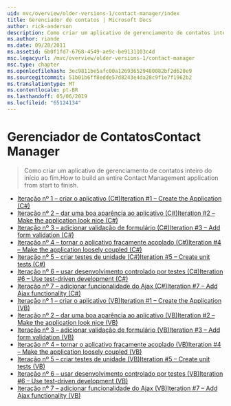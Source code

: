 ```yaml
---
uid: mvc/overview/older-versions-1/contact-manager/index
title: Gerenciador de contatos | Microsoft Docs
author: rick-anderson
description: Como criar um aplicativo de gerenciamento de contatos inteiro do início ao fim.
ms.author: riande
ms.date: 09/28/2011
ms.assetid: 6b0f1fd7-6768-4549-ae9c-be9131103c4d
msc.legacyurl: /mvc/overview/older-versions-1/contact-manager
msc.type: chapter
ms.openlocfilehash: 3ec9811be5afc00a126936529480082bf2d620e9
ms.sourcegitcommit: 51b01b6ff8edde57d8243e4da28c9f1e7f1962b2
ms.translationtype: MT
ms.contentlocale: pt-BR
ms.lasthandoff: 05/06/2019
ms.locfileid: "65124134"
---
```

# <a name="contact-manager"></a><span data-ttu-id="59f01-103">Gerenciador de Contatos</span><span class="sxs-lookup"><span data-stu-id="59f01-103">Contact Manager</span></span>

> <span data-ttu-id="59f01-104">Como criar um aplicativo de gerenciamento de contatos inteiro do início ao fim.</span><span class="sxs-lookup"><span data-stu-id="59f01-104">How to build an entire Contact Management application from start to finish.</span></span>

- [<span data-ttu-id="59f01-105">Iteração nº 1 – criar o aplicativo (C#)</span><span class="sxs-lookup"><span data-stu-id="59f01-105">Iteration #1 – Create the Application (C#)</span></span>](iteration-1-create-the-application-cs.md)
- [<span data-ttu-id="59f01-106">Iteração nº 2 – dar uma boa aparência ao aplicativo (C#)</span><span class="sxs-lookup"><span data-stu-id="59f01-106">Iteration #2 – Make the application look nice (C#)</span></span>](iteration-2-make-the-application-look-nice-cs.md)
- [<span data-ttu-id="59f01-107">Iteração nº 3 – adicionar validação de formulário (C#)</span><span class="sxs-lookup"><span data-stu-id="59f01-107">Iteration #3 – Add form validation (C#)</span></span>](iteration-3-add-form-validation-cs.md)
- [<span data-ttu-id="59f01-108">Iteração nº 4 – tornar o aplicativo fracamente acoplado (C#)</span><span class="sxs-lookup"><span data-stu-id="59f01-108">Iteration #4 – Make the application loosely coupled (C#)</span></span>](iteration-4-make-the-application-loosely-coupled-cs.md)
- [<span data-ttu-id="59f01-109">Iteração nº 5 – criar testes de unidade (C#)</span><span class="sxs-lookup"><span data-stu-id="59f01-109">Iteration #5 – Create unit tests (C#)</span></span>](iteration-5-create-unit-tests-cs.md)
- [<span data-ttu-id="59f01-110">Iteração nº 6 – usar desenvolvimento controlado por testes (C#)</span><span class="sxs-lookup"><span data-stu-id="59f01-110">Iteration #6 – Use test-driven development (C#)</span></span>](iteration-6-use-test-driven-development-cs.md)
- [<span data-ttu-id="59f01-111">Iteração nº 7 – adicionar funcionalidade do Ajax (C#)</span><span class="sxs-lookup"><span data-stu-id="59f01-111">Iteration #7 – Add Ajax functionality (C#)</span></span>](iteration-7-add-ajax-functionality-cs.md)
- [<span data-ttu-id="59f01-112">Iteração nº 1 – criar o aplicativo (VB)</span><span class="sxs-lookup"><span data-stu-id="59f01-112">Iteration #1 – Create the Application (VB)</span></span>](iteration-1-create-the-application-vb.md)
- [<span data-ttu-id="59f01-113">Iteração nº 2 – dar uma boa aparência ao aplicativo (VB)</span><span class="sxs-lookup"><span data-stu-id="59f01-113">Iteration #2 – Make the application look nice (VB)</span></span>](iteration-2-make-the-application-look-nice-vb.md)
- [<span data-ttu-id="59f01-114">Iteração nº 3 – adicionar validação de formulário (VB)</span><span class="sxs-lookup"><span data-stu-id="59f01-114">Iteration #3 – Add form validation (VB)</span></span>](iteration-3-add-form-validation-vb.md)
- [<span data-ttu-id="59f01-115">Iteração nº 4 – tornar o aplicativo fracamente acoplado (VB)</span><span class="sxs-lookup"><span data-stu-id="59f01-115">Iteration #4 – Make the application loosely coupled (VB)</span></span>](iteration-4-make-the-application-loosely-coupled-vb.md)
- [<span data-ttu-id="59f01-116">Iteração nº 5 – criar testes de unidade (VB)</span><span class="sxs-lookup"><span data-stu-id="59f01-116">Iteration #5 – Create unit tests (VB)</span></span>](iteration-5-create-unit-tests-vb.md)
- [<span data-ttu-id="59f01-117">Iteração nº 6 – usar desenvolvimento controlado por testes (VB)</span><span class="sxs-lookup"><span data-stu-id="59f01-117">Iteration #6 – Use test-driven development (VB)</span></span>](iteration-6-use-test-driven-development-vb.md)
- [<span data-ttu-id="59f01-118">Iteração nº 7 – adicionar funcionalidade do Ajax (VB)</span><span class="sxs-lookup"><span data-stu-id="59f01-118">Iteration #7 – Add Ajax functionality (VB)</span></span>](iteration-7-add-ajax-functionality-vb.md)
